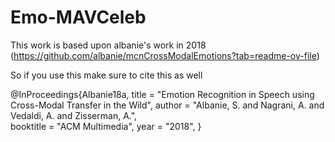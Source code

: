 # Emo-MAVCeleb


This work is based upon albanie's work in 2018 (https://github.com/albanie/mcnCrossModalEmotions?tab=readme-ov-file)

So if you use this make sure to cite this as well

@InProceedings{Albanie18a,
    title = "Emotion Recognition in Speech using Cross-Modal Transfer in the Wild",
    author = "Albanie, S. and Nagrani, A. and Vedaldi, A. and Zisserman, A.",     
    booktitle = "ACM Multimedia",
    year = "2018",
}
